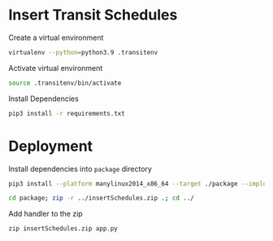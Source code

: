 # Insert Transit Schedules

Create a virtual environment

```bash
virtualenv --python=python3.9 .transitenv
```

Activate virtual environment

```bash
source .transitenv/bin/activate
```

Install Dependencies

```bash
pip3 install -r requirements.txt
```

# Deployment

Install dependencies into `package` directory

```bash
pip3 install --platform manylinux2014_x86_64 --target ./package --implementation cp --python 3.9 --only-binary=:all: --upgrade -r requirements.txt

cd package; zip -r ../insertSchedules.zip .; cd ../
```

Add handler to the zip

```
zip insertSchedules.zip app.py
```
